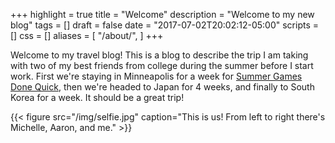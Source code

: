 +++
highlight = true
title = "Welcome"
description = "Welcome to my new blog"
tags = []
draft = false
date = "2017-07-02T20:02:12-05:00"
scripts = []
css = []
aliases = [
    "/about/",
]
+++

Welcome to my travel blog! This is a blog to describe the trip I am taking with
two of my best friends from college during the summer before I start work. First
we're staying in Minneapolis for a week for [Summer Games Done
Quick](https://gamesdonequick.com/), then we're headed to Japan for 4 weeks, and
finally to South Korea for a week.  It should be a great trip!


{{< figure src="/img/selfie.jpg"
    caption="This is us! From left to right there's Michelle, Aaron, and me." >}}

